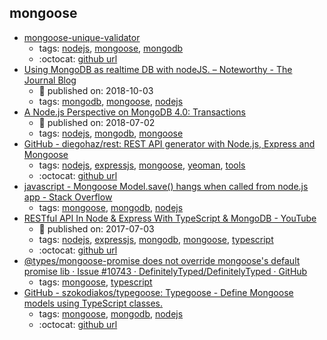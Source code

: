 mongoose 
---
* [mongoose-unique-validator](https://github.com/blakehaswell/mongoose-unique-validator)
    * tags: [nodejs](../tags/nodejs.md), [mongoose](../tags/mongoose.md), [mongodb](../tags/mongodb.md)
    * :octocat: [github url](https://github.com/blakehaswell/mongoose-unique-validator)
* [Using MongoDB as realtime DB with nodeJS. – Noteworthy - The Journal Blog](https://blog.usejournal.com/using-mongodb-as-realtime-db-with-nodejs-c6f52c266750)
    * :calendar: published on: 2018-10-03
    * tags: [mongodb](../tags/mongodb.md), [mongoose](../tags/mongoose.md), [nodejs](../tags/nodejs.md)
* [A Node.js Perspective on MongoDB 4.0: Transactions](http://thecodebarbarian.com/a-node-js-perspective-on-mongodb-4-transactions.html)
    * :calendar: published on: 2018-07-02
    * tags: [nodejs](../tags/nodejs.md), [mongodb](../tags/mongodb.md), [mongoose](../tags/mongoose.md)
* [GitHub - diegohaz/rest: REST API generator with Node.js, Express and Mongoose](https://github.com/diegohaz/rest)
    * tags: [nodejs](../tags/nodejs.md), [expressjs](../tags/expressjs.md), [mongoose](../tags/mongoose.md), [yeoman](../tags/yeoman.md), [tools](../tags/tools.md)
    * :octocat: [github url](https://github.com/diegohaz/rest)
* [javascript - Mongoose Model.save() hangs when called from node.js app - Stack Overflow](https://stackoverflow.com/questions/12030371/mongoose-model-save-hangs-when-called-from-node-js-app)
    * tags: [mongoose](../tags/mongoose.md), [mongodb](../tags/mongodb.md), [nodejs](../tags/nodejs.md)
* [RESTful API In Node & Express With TypeScript & MongoDB - YouTube](https://www.youtube.com/watch?v=XqbBv1i9Yhc)
    * :calendar: published on: 2017-07-03
    * tags: [nodejs](../tags/nodejs.md), [expressjs](../tags/expressjs.md), [mongodb](../tags/mongodb.md), [mongoose](../tags/mongoose.md), [typescript](../tags/typescript.md)
    * :octocat: [github url](https://github.com/iamclaytonray/tes)
* [@types/mongoose-promise does not override mongoose's default promise lib · Issue #10743 · DefinitelyTyped/DefinitelyTyped · GitHub](https://github.com/DefinitelyTyped/DefinitelyTyped/issues/10743)
    * tags: [mongoose](../tags/mongoose.md), [typescript](../tags/typescript.md)
* [GitHub - szokodiakos/typegoose: Typegoose - Define Mongoose models using TypeScript classes.](https://github.com/szokodiakos/typegoose)
    * tags: [mongoose](../tags/mongoose.md), [mongodb](../tags/mongodb.md), [nodejs](../tags/nodejs.md)
    * :octocat: [github url](https://github.com/szokodiakos/typegoose)
